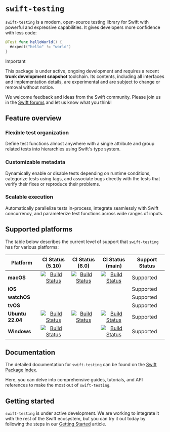 # `swift-testing`

<!--
This source file is part of the Swift.org open source project

Copyright (c) 2023 Apple Inc. and the Swift project authors
Licensed under Apache License v2.0 with Runtime Library Exception

See https://swift.org/LICENSE.txt for license information
See https://swift.org/CONTRIBUTORS.txt for Swift project authors
-->

`swift-testing` is a modern, open-source testing library for Swift with powerful
and expressive capabilities. It gives developers more confidence with less code:

```swift
@Test func helloWorld() {
  #expect("hello" != "world")
}
```

> [!IMPORTANT]
> This package is under active, ongoing development and requires a recent
> **trunk development snapshot** toolchain. Its contents, including all
> interfaces and implementation details, are experimental and are subject to
> change or removal without notice.
>
> We welcome feedback and ideas from the Swift community. Please join us in the
> [Swift forums](https://forums.swift.org/c/related-projects/swift-testing)
> and let us know what you think!

## Feature overview

### Flexible test organization

Define test functions almost anywhere with a single attribute and group related
tests into hierarchies using Swift's type system.

### Customizable metadata

Dynamically enable or disable tests depending on runtime conditions, categorize
tests using tags, and associate bugs directly with the tests that verify their
fixes or reproduce their problems.

### Scalable execution

Automatically parallelize tests in-process, integrate seamlessly with Swift
concurrency, and parameterize test functions across wide ranges of inputs.

## Supported platforms

The table below describes the current level of support that `swift-testing` has
for various platforms:

| **Platform** | **CI Status (5.10)** | **CI Status (6.0)** | **CI Status (main)** | **Support Status** |
|---|:-:|:-:|:-:|---|
| **macOS** | [![Build Status](https://ci.swift.org/buildStatus/icon?job=swift-testing-main-swift-5.10-macos)](https://ci.swift.org/job/swift-testing-main-swift-5.10-macos/) | [![Build Status](https://ci.swift.org/buildStatus/icon?job=swift-testing-main-swift-6.0-macos)](https://ci.swift.org/job/swift-testing-main-swift-6.0-macos/) | [![Build Status](https://ci.swift.org/buildStatus/icon?job=swift-testing-main-swift-main-macos)](https://ci.swift.org/view/Swift%20Packages/job/swift-testing-main-swift-main-macos/) | Supported |
| **iOS** | | | | Supported |
| **watchOS** | | | | Supported |
| **tvOS** | | | | Supported |
| **Ubuntu 22.04** | [![Build Status](https://ci.swift.org/buildStatus/icon?job=swift-testing-main-swift-5.10-linux)](https://ci.swift.org/job/swift-testing-main-swift-5.10-linux/) | [![Build Status](https://ci.swift.org/buildStatus/icon?job=swift-testing-main-swift-6.0-linux)](https://ci.swift.org/job/swift-testing-main-swift-6.0-linux/) | [![Build Status](https://ci.swift.org/buildStatus/icon?job=swift-testing-main-swift-main-linux)](https://ci.swift.org/view/Swift%20Packages/job/swift-testing-main-swift-main-linux/) | Supported |
| **Windows** | [![Build Status](https://ci-external.swift.org/buildStatus/icon?job=swift-testing-main-swift-5.10-windows)](https://ci-external.swift.org/job/swift-testing-main-swift-5.10-windows/) | | [![Build Status](https://ci-external.swift.org/buildStatus/icon?job=swift-testing-main-swift-main-windows)](https://ci-external.swift.org/job/swift-testing-main-swift-main-windows/) | Supported |

## Documentation

The detailed documentation for `swift-testing` can be found on the
[Swift Package Index](https://swiftpackageindex.com/apple/swift-testing/main/documentation/testing).

Here, you can delve into comprehensive guides, tutorials, and API references to
make the most out of `swift-testing`.

## Getting started

`swift-testing` is under active development. We are working to integrate it with
the rest of the Swift ecosystem, but you can try it out today by following the
steps in our
[Getting Started](https://swiftpackageindex.com/apple/swift-testing/main/documentation/testing/temporarygettingstarted)
article.

